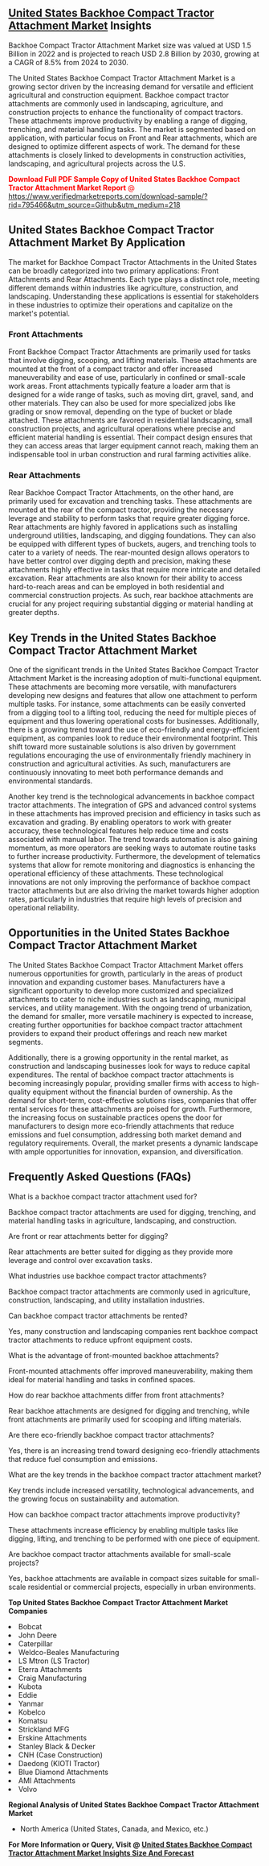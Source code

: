 <h2><a href="https://www.verifiedmarketreports.com/download-sample/?rid=795466&amp;utm_source=Github&amp;utm_medium=218" target="_blank">United States Backhoe Compact Tractor Attachment Market</a> Insights</h2><p>Backhoe Compact Tractor Attachment Market size was valued at USD 1.5 Billion in 2022 and is projected to reach USD 2.8 Billion by 2030, growing at a CAGR of 8.5% from 2024 to 2030.</p><p><p>The United States Backhoe Compact Tractor Attachment Market is a growing sector driven by the increasing demand for versatile and efficient agricultural and construction equipment. Backhoe compact tractor attachments are commonly used in landscaping, agriculture, and construction projects to enhance the functionality of compact tractors. These attachments improve productivity by enabling a range of digging, trenching, and material handling tasks. The market is segmented based on application, with particular focus on Front and Rear attachments, which are designed to optimize different aspects of work. The demand for these attachments is closely linked to developments in construction activities, landscaping, and agricultural projects across the U.S.</p> <p><p><span class=""><span style="color: #ff0000;"><strong>Download Full PDF Sample Copy of United States Backhoe Compact Tractor Attachment Market Report</strong> @ </span><a href="https://www.verifiedmarketreports.com/download-sample/?rid=795466&amp;utm_source=Github&amp;utm_medium=218" target="_blank">https://www.verifiedmarketreports.com/download-sample/?rid=795466&amp;utm_source=Github&amp;utm_medium=218</a></span></p></p> <h2>United States Backhoe Compact Tractor Attachment Market By Application</h2> <p>The market for Backhoe Compact Tractor Attachments in the United States can be broadly categorized into two primary applications: Front Attachments and Rear Attachments. Each type plays a distinct role, meeting different demands within industries like agriculture, construction, and landscaping. Understanding these applications is essential for stakeholders in these industries to optimize their operations and capitalize on the market's potential.</p> <h3>Front Attachments</h3> <p>Front Backhoe Compact Tractor Attachments are primarily used for tasks that involve digging, scooping, and lifting materials. These attachments are mounted at the front of a compact tractor and offer increased maneuverability and ease of use, particularly in confined or small-scale work areas. Front attachments typically feature a loader arm that is designed for a wide range of tasks, such as moving dirt, gravel, sand, and other materials. They can also be used for more specialized jobs like grading or snow removal, depending on the type of bucket or blade attached. These attachments are favored in residential landscaping, small construction projects, and agricultural operations where precise and efficient material handling is essential. Their compact design ensures that they can access areas that larger equipment cannot reach, making them an indispensable tool in urban construction and rural farming activities alike.</p> <h3>Rear Attachments</h3> <p>Rear Backhoe Compact Tractor Attachments, on the other hand, are primarily used for excavation and trenching tasks. These attachments are mounted at the rear of the compact tractor, providing the necessary leverage and stability to perform tasks that require greater digging force. Rear attachments are highly favored in applications such as installing underground utilities, landscaping, and digging foundations. They can also be equipped with different types of buckets, augers, and trenching tools to cater to a variety of needs. The rear-mounted design allows operators to have better control over digging depth and precision, making these attachments highly effective in tasks that require more intricate and detailed excavation. Rear attachments are also known for their ability to access hard-to-reach areas and can be employed in both residential and commercial construction projects. As such, rear backhoe attachments are crucial for any project requiring substantial digging or material handling at greater depths.</p> <h2>Key Trends in the United States Backhoe Compact Tractor Attachment Market</h2> <p>One of the significant trends in the United States Backhoe Compact Tractor Attachment Market is the increasing adoption of multi-functional equipment. These attachments are becoming more versatile, with manufacturers developing new designs and features that allow one attachment to perform multiple tasks. For instance, some attachments can be easily converted from a digging tool to a lifting tool, reducing the need for multiple pieces of equipment and thus lowering operational costs for businesses. Additionally, there is a growing trend toward the use of eco-friendly and energy-efficient equipment, as companies look to reduce their environmental footprint. This shift toward more sustainable solutions is also driven by government regulations encouraging the use of environmentally friendly machinery in construction and agricultural activities. As such, manufacturers are continuously innovating to meet both performance demands and environmental standards.</p> <p>Another key trend is the technological advancements in backhoe compact tractor attachments. The integration of GPS and advanced control systems in these attachments has improved precision and efficiency in tasks such as excavation and grading. By enabling operators to work with greater accuracy, these technological features help reduce time and costs associated with manual labor. The trend towards automation is also gaining momentum, as more operators are seeking ways to automate routine tasks to further increase productivity. Furthermore, the development of telematics systems that allow for remote monitoring and diagnostics is enhancing the operational efficiency of these attachments. These technological innovations are not only improving the performance of backhoe compact tractor attachments but are also driving the market towards higher adoption rates, particularly in industries that require high levels of precision and operational reliability.</p> <h2>Opportunities in the United States Backhoe Compact Tractor Attachment Market</h2> <p>The United States Backhoe Compact Tractor Attachment Market offers numerous opportunities for growth, particularly in the areas of product innovation and expanding customer bases. Manufacturers have a significant opportunity to develop more customized and specialized attachments to cater to niche industries such as landscaping, municipal services, and utility management. With the ongoing trend of urbanization, the demand for smaller, more versatile machinery is expected to increase, creating further opportunities for backhoe compact tractor attachment providers to expand their product offerings and reach new market segments.</p> <p>Additionally, there is a growing opportunity in the rental market, as construction and landscaping businesses look for ways to reduce capital expenditures. The rental of backhoe compact tractor attachments is becoming increasingly popular, providing smaller firms with access to high-quality equipment without the financial burden of ownership. As the demand for short-term, cost-effective solutions rises, companies that offer rental services for these attachments are poised for growth. Furthermore, the increasing focus on sustainable practices opens the door for manufacturers to design more eco-friendly attachments that reduce emissions and fuel consumption, addressing both market demand and regulatory requirements. Overall, the market presents a dynamic landscape with ample opportunities for innovation, expansion, and diversification.</p> <h2>Frequently Asked Questions (FAQs)</h2> <p>What is a backhoe compact tractor attachment used for?</p> <p>Backhoe compact tractor attachments are used for digging, trenching, and material handling tasks in agriculture, landscaping, and construction.</p> <p>Are front or rear attachments better for digging?</p> <p>Rear attachments are better suited for digging as they provide more leverage and control over excavation tasks.</p> <p>What industries use backhoe compact tractor attachments?</p> <p>Backhoe compact tractor attachments are commonly used in agriculture, construction, landscaping, and utility installation industries.</p> <p>Can backhoe compact tractor attachments be rented?</p> <p>Yes, many construction and landscaping companies rent backhoe compact tractor attachments to reduce upfront equipment costs.</p> <p>What is the advantage of front-mounted backhoe attachments?</p> <p>Front-mounted attachments offer improved maneuverability, making them ideal for material handling and tasks in confined spaces.</p> <p>How do rear backhoe attachments differ from front attachments?</p> <p>Rear backhoe attachments are designed for digging and trenching, while front attachments are primarily used for scooping and lifting materials.</p> <p>Are there eco-friendly backhoe compact tractor attachments?</p> <p>Yes, there is an increasing trend toward designing eco-friendly attachments that reduce fuel consumption and emissions.</p> <p>What are the key trends in the backhoe compact tractor attachment market?</p> <p>Key trends include increased versatility, technological advancements, and the growing focus on sustainability and automation.</p> <p>How can backhoe compact tractor attachments improve productivity?</p> <p>These attachments increase efficiency by enabling multiple tasks like digging, lifting, and trenching to be performed with one piece of equipment.</p> <p>Are backhoe compact tractor attachments available for small-scale projects?</p> <p>Yes, backhoe attachments are available in compact sizes suitable for small-scale residential or commercial projects, especially in urban environments.</p> </p><p><strong>Top United States Backhoe Compact Tractor Attachment Market Companies</strong></p><div data-test-id=""><p><li>Bobcat</li><li> John Deere</li><li> Caterpillar</li><li> Weldco-Beales Manufacturing</li><li> LS Mtron (LS Tractor)</li><li> Eterra Attachments</li><li> Craig Manufacturing</li><li> Kubota</li><li> Eddie</li><li> Yanmar</li><li> Kobelco</li><li> Komatsu</li><li> Strickland MFG</li><li> Erskine Attachments</li><li> Stanley Black & Decker</li><li> CNH (Case Construction)</li><li> Daedong (KIOTI Tractor)</li><li> Blue Diamond Attachments</li><li> AMI Attachments</li><li> Volvo</li></p><div><strong>Regional Analysis of&nbsp;United States Backhoe Compact Tractor Attachment Market</strong></div><ul><li dir="ltr"><p dir="ltr">North America&nbsp;(United States, Canada, and Mexico, etc.)</p></li></ul><p><strong>For More Information or Query, Visit @&nbsp;</strong><strong><a href="https://www.verifiedmarketreports.com/product/backhoe-compact-tractor-attachment-market/?utm_source=Github&amp;utm_medium=218" target="_blank">United States Backhoe Compact Tractor Attachment Market Insights Size And Forecast</a></strong></p></div>
